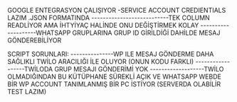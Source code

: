 GOOGLE ENTEGRASYON ÇALIŞIYOR -SERVICE ACCOUNT CREDIENTIALS LAZIM .JSON FORMATINDA
 ---------------------------TEK COLUMN READLİYOR AMA İHTYİYAÇ HALİNDE ONU DEĞİŞTİRMEK KOLAY
 --------------------WHATSAPP GRUPLARINA GRUP ID GİRİLDİĞİ DAHİLDE MESAJ GÖNDEREBİLİYOR 

 SCRIPT SORUNLARI: 
 ---------------WP ILE MESAJ GÖNDERME DAHA SAĞLIKLI TWİLO ARACILIĞI İLE OLUYOR (ONUN KODU FARKLI)
 ------------------TWİLODA GRUP MESAJI GÖNDERİMİ YOK
 -------------------TWİLO OLMADIĞINDAN BU KÜTÜPHANE SÜREKLİ AÇIK VE WHATSAPP WEBDE BİR WP ACCOUNT TANIMLANMIŞ BİR PC İSTİYOR (SERVERDA OLABİLİR TEST LAZIM)
 
